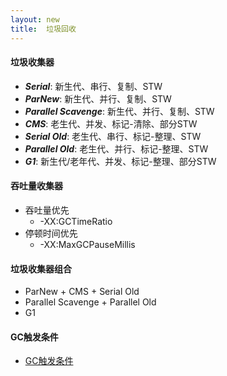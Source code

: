 ```yaml
---
layout: new
title:  垃圾回收
---
```


#### 垃圾收集器

* ***Serial***: 新生代、串行、复制、STW
* ***ParNew***: 新生代、并行、复制、STW
* ***Parallel Scavenge***: 新生代、并行、复制、STW
* ***CMS***: 老生代、并发、标记-清除、部分STW
* ***Serial Old***: 老生代、串行、标记-整理、STW
* ***Parallel Old***: 老生代、并行、标记-整理、STW
* ***G1***: 新生代/老年代、并发、标记-整理、部分STW

#### 吞吐量收集器

* 吞吐量优先
    * -XX:GCTimeRatio
* 停顿时间优先
    * -XX:MaxGCPauseMillis

#### 垃圾收集器组合

* ParNew + CMS + Serial Old
* Parallel Scavenge + Parallel Old
* G1

#### GC触发条件

* [GC触发条件](https://www.zhihu.com/question/41922036/answer/93079526)
